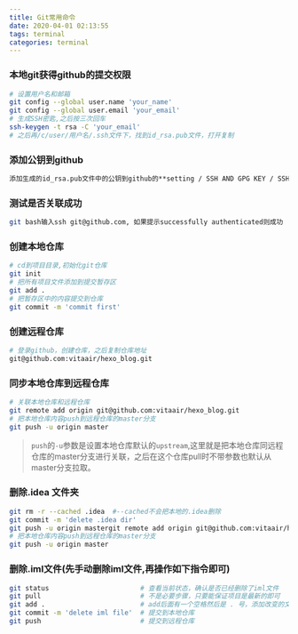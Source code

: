 ```yaml
---
title: Git常用命令
date: 2020-04-01 02:13:55
tags: terminal
categories: terminal
---
```

### 本地git获得github的提交权限



```bash
# 设置用户名和邮箱
git config --global user.name 'your_name'
git config --global user.email 'your_email'
# 生成SSH密匙,之后按三次回车
ssh-keygen -t rsa -C 'your_email'
# 之后再/c/user/用户名/.ssh文件下，找到id_rsa.pub文件，打开复制
```

### 添加公钥到github

```bash
添加生成的id_rsa.pub文件中的公钥到github的**setting / SSH AND GPG KEY / SSH keys 
```

### 测试是否关联成功

```bash
git bash输入ssh git@github.com, 如果提示successfully authenticated则成功
```

### 创建本地仓库

```bash
# cd到项目目录,初始化git仓库
git init
# 把所有项目文件添加到提交暂存区
git add .
# 把暂存区中的内容提交到仓库
git commit -m 'commit first'
```

### 创建远程仓库

```bash
# 登录github，创建仓库，之后复制仓库地址
git@github.com:vitaair/hexo_blog.git
```

### 同步本地仓库到远程仓库

```bash
# 关联本地仓库和远程仓库
git remote add origin git@github.com:vitaair/hexo_blog.git
# 把本地仓库内容push到远程仓库的master分支 
git push -u origin master
```

> `push`的`-u`参数是设置本地仓库默认的`upstream`,这里就是把本地仓库同远程仓库的master分支进行关联，之后在这个仓库pull时不带参数也默认从master分支拉取。

### 删除.idea 文件夹

```bash
git rm -r --cached .idea  #--cached不会把本地的.idea删除
git commit -m 'delete .idea dir'
git push -u origin mastergit remote add origin git@github.com:vitaair/hexo_blog.git
# 把本地仓库内容push到远程仓库的master分支 
git push -u origin master
```

### 删除.iml文件(先手动删除iml文件,再操作如下指令即可)

```bash
git status                       # 查看当前状态，确认是否已经删除了iml文件
git pull                         # 不是必要步骤，只要能保证项目是最新的即可
git add .                        # add后面有一个空格然后是 . 号，添加改变的文件
git commit -m 'delete iml file'  # 提交到本地仓库
git push                         # 提交到远程仓库
```